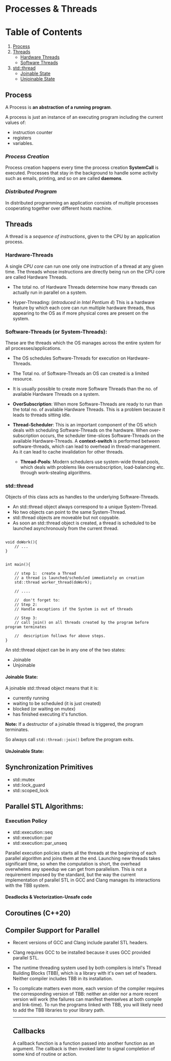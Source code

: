 #  Processes & Threads

# Table of Contents
1. [Process](#process)
2. [Threads](#threads)
    * [Hardware Threads](#hardware-threads)
    * [Software Threads](#software-threads-or-system-threads)
3. [std::thread](#stdthread)
    * [Joinable State](#joinable-state)
    * [Unjoinable State](#unjoinable-state)



## **Process**
A Process is **an abstraction of a running program**.

A process is just an instance of an executing program including the current values of:
-   instruction counter
-   registers
-   variables.

### *Process Creation*

Process creation happens every time the process creation **SystemCall** is executed.
Processes that stay in the background to handle some activity such as emails, printing, and so on are called **daemons**.

### *Distributed Program*
In distributed programming an application consists of 
multiple processes cooperating together over different hosts
machine.


## **Threads**

A thread is a *sequence of instructions*, given to the CPU by an application process.

### **Hardware-Threads**

A single *CPU core*  can run one only one instruction of a thread at any given time.
The threads whose instructions are directly being run on the CPU core are called Hardware Threads.

-   The total no. of Hardware Threads determine how many threads can actually run in parallel on a system.

-   Hyper-Threading: (*introduced in Intel Pentium 4*) This is a hardware feature by which  each core can run multiple hardware threads, thus appearing to the OS as if more physical cores are present on the system.

### **Software-Threads (or System-Threads):**

These are the threads which the OS manages across the entire system for all processes/applications.

-   The OS schedules Software-Threads for execution on Hardware-Threads.
-   The Total no. of Software-Threads an OS can created is a limited resource.
-   It is usually possible to create more Software Threads than the no. of available Hardware Threads on a system. 

-   **OverSubscription**:
    When more Software-Threads are ready to run than the total no. of available 
    Hardware Threads. This is a problem because it leads to threads sitting idle.

-   **Thread-Scheduler**:
    This is an important component of the OS which deals with scheduling 
    Software-Threads on the hardware.
    When over-subscription occurs, the scheduler time-slices Software-Threads on
    the available Hardware-Threads. 
    A **context-switch** is performed between software-threads, which can lead to
    overhead in thread-management. As it can lead to cache invalidation for other
    threads.

    -   **Thread-Pools**:
        Modern schedulers use system-wide thread pools, which deals with
        problems like oversubscription, load-balancing etc. through
        work-stealing algorithms.

### **std::thread**

Objects of this class acts as handles to the underlying Software-Threads.

- An std::thread object always correspond to a unique System-Thread. 
- No two objects can point to the same System-Thread. 
- std::thread objects are moveable but not copyable.
- As soon an std::thread object is created, a thread is scheduled to be launched asynchronously from the current thread.

```(c++)

void doWork(){
    // ...
}


int main(){
    
    // step 1:  create a Thread
    // a thread is launched/scheduled immediately on creation
    std::thread worker_thread(doWork);

    // ....
    
    //  don't forget to: 
    // Step 2:  
    // Handle exceptions if the System is out of threads

    // Step 3:  
    // call join() on all threads created by the program before program terminates

    //  description follows for above steps.
}
```

An std::thread object can be in any one of the two states:

-   Joinable
-   Unjoinable

#### Joinable State:

A joinable std::thread object means that it is:
-   currently running
-   waiting to be scheduled (it is just created)
-   blocked (or waiting on mutex)
-   has finished executing it's function.

**Note:** If a destructor of a joinable thread is triggered, the program terminates.

So always call `std::thread::join()` before the program exits.

#### UnJoinable State:

## Synchronization Primitives

-   std::mutex
-   std::lock_guard
-   std::scoped_lock

## Parallel STL Algorithms:

### Execution Policy

- std::execution::seq
- std::execution::par
- std::execution::par_unseq

Parallel execution policies starts all the threads at the beginning of each parallel algorithm and joins them at the end. Launching new threads takes significant time, so when the computation is short, the overhead overwhelms any speedup we can get from parallelism. This is not a requirement imposed by the standard, but the way the current implementation of parallel STL in GCC and Clang manages its interactions with the TBB system. 

#### Deadlocks & Vectorization-Unsafe code

## Coroutines (C++20)

## Compiler Support for Parallel 

- Recent versions of GCC and Clang include parallel STL headers.
- Clang requires GCC to be installed because it uses GCC provided parallel STL.
- The runtime threading system used by both compilers is Intel's Thread Building Blocks (TBB), 
  which is a library with it's own set of headers. Neither compiler includes TBB in its installation.
- To complicate matters even more, each version of the compiler requires the corresponding version of TBB: neither an older nor a more recent version will work (the failures can manifest themselves at both compile and link-time). To run the programs linked with TBB, you will likely need to add the TBB libraries to your library path.



    -----------------------
    Callbacks
    -----------------------
    A callback function is a function passed into another function as an argument.
    The callback is then invoked later to signal completion of some kind of routine or action.
